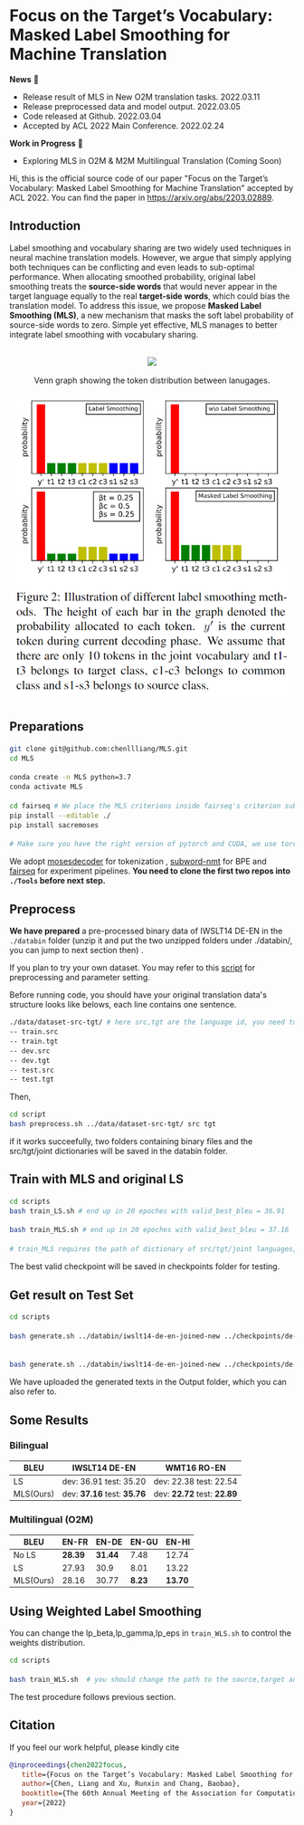 # Focus on the Target’s Vocabulary: Masked Label Smoothing for Machine Translation
**News** 🚩
- Release result of MLS in New O2M translation tasks. 2022.03.11
- Release preprocessed data and model output. 2022.03.05
- Code released at Github. 2022.03.04
- Accepted by ACL 2022 Main Conference. 2022.02.24

**Work in Progress** 🚩
- Exploring MLS in O2M & M2M Multilingual Translation (Coming Soon)

Hi, this is the official source code of our paper "Focus on the Target’s Vocabulary: Masked Label Smoothing for Machine Translation" accepted by ACL 2022. You can find the paper in https://arxiv.org/abs/2203.02889.



## Introduction


Label smoothing and vocabulary sharing are two widely used techniques in neural machine translation models. However, we argue that simply applying both techniques can be conflicting and even leads to sub-optimal performance. When allocating smoothed probability, original label smoothing treats the **source-side words** that would never appear in the target language equally to the real **target-side words**, which could bias the translation model. To address this issue, we propose **Masked Label Smoothing (MLS)**, a new mechanism that masks the soft label probability of source-side words to zero. Simple yet effective, MLS manages to better integrate label smoothing with vocabulary sharing. 


<br>

<div align=center>
<img width="600" src="./venn.png"/>
  
 Venn graph showing the token distribution between lanugages.
</div>




<div align=center>
<img width="600" src="./bars.png"/>
</div>




## Preparations

```bash
git clone git@github.com:chenllliang/MLS.git
cd MLS

conda create -n MLS python=3.7
conda activate MLS

cd fairseq # We place the MLS criterions inside fairseq's criterion sub-folder, you can find them there.
pip install --editable ./
pip install sacremoses

# Make sure you have the right version of pytorch and CUDA, we use torch 1.10+cu113

```

We adopt [mosesdecoder](https://github.com/moses-smt/mosesdecoder) for tokenization , [subword-nmt](https://github.com/rsennrich/subword-nmt) for BPE and [fairseq](https://github.com/pytorch/fairseq) for experiment pipelines. **You need to clone the first two repos into `./Tools` before next step.**




## Preprocess

**We have prepared** a pre-processed binary data of IWSLT14 DE-EN in the `./databin` folder (unzip it and put the two unzipped folders under ./databin/, you can jump to next section then) .


If you plan to try your own dataset. You may refer to this [script](https://github.com/chenllliang/MLS/blob/main/scripts/preprocess.sh) for preprocessing and parameter setting.

Before running code, you should have your original translation data's structure looks like belows, each line contains one sentence.

```bash
./data/dataset-src-tgt/ # here src,tgt are the language id, you need to change them to your own languages, like en,zh,ro,de ...
-- train.src
-- train.tgt
-- dev.src
-- dev.tgt
-- test.src
-- test.tgt
```
Then,

```bash
cd script
bash preprocess.sh ../data/dataset-src-tgt/ src tgt
```

if it works succeefully, two folders containing binary files and the src/tgt/joint dictionaries will be saved in the databin folder.



## Train with MLS and original LS 


```bash
cd scripts
bash train_LS.sh # end up in 20 epoches with valid_best_bleu = 36.91

bash train_MLS.sh # end up in 20 epoches with valid_best_bleu = 37.16

# train_MLS requires the path of dictionary of src/tgt/joint languages, which are together generated by the preprocess script.
```

The best valid checkpoint will be saved in checkpoints folder for testing.


## Get result on Test Set 

```bash
cd scripts

bash generate.sh ../databin/iwslt14-de-en-joined-new ../checkpoints/de-en-LS-0.1 ../Output/de-en-ls-0.1.out # get BLEU4 = 35.20


bash generate.sh ../databin/iwslt14-de-en-joined-new ../checkpoints/de-en-MLS-0.1 ../Output/de-en-mls-0.1.out # get BLEU4 = 35.76
```
We have uploaded the generated texts in the Output folder, which you can also refer to.

## Some Results 

### Bilingual

| BLEU  |  IWSLT14 DE-EN  | WMT16 RO-EN  |
|  ----  | ----  |----  |
| LS  | dev: 36.91 test: 35.20 |dev: 22.38 test: 22.54 |
| MLS(Ours)  | dev: **37.16** test: **35.76** |dev: **22.72** test: **22.89**  |

### Multilingual (O2M)

| BLEU  |  EN-FR  | EN-DE  | EN-GU | EN-HI |
|  ----  | ----  | ----  | ----  | ----  |
| No LS | **28.39** | **31.44**| 7.48 | 12.74 |
| LS | 27.93 | 30.9 | 8.01 | 13.22 |
| MLS(Ours)  | 28.16 | 30.77 | **8.23** | **13.70** |



## Using Weighted Label Smoothing

You can change the lp_beta,lp_gamma,lp_eps in `train_WLS.sh` to control the weights distribution.

```bash
cd scripts

bash train_WLS.sh  # you should change the path to the source,target and joined vocabulary individually

```

The test procedure follows previous section.

## Citation
If you feel our work helpful, please kindly cite

```bib
@inproceedings{chen2022focus,
   title={Focus on the Target’s Vocabulary: Masked Label Smoothing for Machine Translation},
   author={Chen, Liang and Xu, Runxin and Chang, Baobao},
   booktitle={The 60th Annual Meeting of the Association for Computational Linguistics},
   year={2022}
}
```
